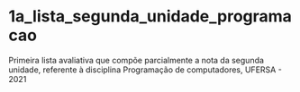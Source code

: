 # 1a_lista_segunda_unidade_programacao
 Primeira lista avaliativa que compõe parcialmente a nota da segunda unidade, referente à disciplina Programação de computadores, UFERSA - 2021

